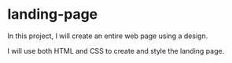 # landing-page

In this project, I will create an entire web page using a design.

I will use both HTML and CSS to create and style the landing page.